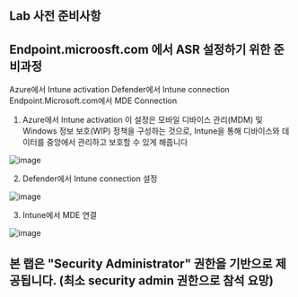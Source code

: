 ## Lab 사전 준비사항 

## Endpoint.microosft.com 에서 ASR 설정하기 위한 준비과정
Azure에서 Intune activation
Defender에서 Intune connection 
Endpoint.Microsoft.com에서 MDE Connection

1. Azure에서 Intune activation
이 설정은 모바일 디바이스 관리(MDM) 및 Windows 정보 보호(WIP) 정책을 구성하는 것으로, Intune을 통해 디바이스와 데이터를 중앙에서 관리하고 보호할 수 있게 해줍니다

![image](https://github.com/user-attachments/assets/6f4cda41-660c-41de-b654-8c37d0cf6ee2)

2. Defender에서 Intune connection 설정

![image](https://github.com/user-attachments/assets/999524fc-8cac-4701-b2e5-907fc2df2554)

3. Intune에서 MDE 연결

![image](https://github.com/user-attachments/assets/1eee9003-f7aa-480e-8144-8489221bbd2c)

## 본 랩은 "Security Administrator" 권한을 기반으로 제공됩니다. (최소 security admin 권한으로 참석 요망) 
